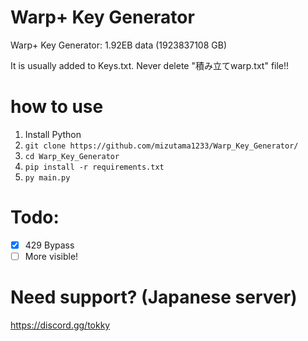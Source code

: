 # Warp+ Key Generator
Warp+ Key Generator: 1.92EB data (1923837108 GB)

It is usually added to Keys.txt. Never delete "積み立てwarp.txt" file!!

# how to use
1. Install Python
2. `git clone https://github.com/mizutama1233/Warp_Key_Generator/`
3. `cd Warp_Key_Generator`
4. `pip install -r requirements.txt`
5. `py main.py`

# Todo:
- [x] 429 Bypass
- [ ] More visible!

# Need support? (Japanese server)
https://discord.gg/tokky
